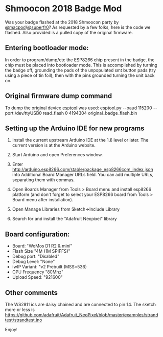 # Shmoocon 2018 Badge Mod
Was your badge flashed at the 2018 Shmoocon party by [@macpod](https://twitter.com/macpoddotnet)/[@superfr0](https://twitter.com/search?q=superfr0)? As requested by a few folks, here is the code we flashed. Also provided is a pulled copy of the original firmware. 

## Entering bootloader mode:
In order to program/dump/etc the ESP8266 chip present in the badge, the chip must be placed into bootloader mode. This is accomplished by turning the badge off, grounding the pads of the unpopulated smt button pads (try using a piece of tin foil), then with the pins grounded turning the unit back on.

## Original firmware dump command
To dump the original device [esptool](https://github.com/espressif/esptool) was used:
esptool.py --baud 115200 --port /dev/ttyUSB0 read_flash 0 4194304 original_badge_flash.bin

## Setting up the Arduino IDE for new programs
1. Install the current upstream Arduino IDE at the 1.8 level or later. The current version is at the Arduino website.
2. Start Arduino and open Preferences window.
3. Enter http://arduino.esp8266.com/stable/package_esp8266com_index.json into Additional Board Manager URLs field. You can add multiple URLs, separating them with commas.
4. Open Boards Manager from Tools > Board menu and install esp8266 platform (and don't forget to select your ESP8266 board from Tools > Board menu after installation).

5. Open Manage Libraries from Sketch->Include Library
6. Search for and install the "Adafruit Neopixel" library 

## Board configuration:
* Board: "WeMos D1 R2 & mini"
* Flash Size "4M (1M SPIFFS)"
* Debug port: "Disabled"
* Debug Level: "None"
* iwIP Variant: "v2 Prebuilt (MSS=536)
* CPU Frequency "80Mhz"
* Upload Speed: "921600"

## Other comments
The WS2811 ics are daisy chained and are connected to pin 14. The sketch more or less is https://github.com/adafruit/Adafruit_NeoPixel/blob/master/examples/strandtest/strandtest.ino

Enjoy!
